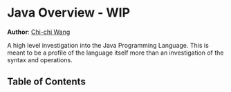 # Java Overview - WIP
**Author**: [Chi-chi Wang](https://github.com/chichiwang)

A high level investigation into the Java Programming Language. This is meant to be a profile of the language itself more than an investigation of the syntax and operations.

## Table of Contents
